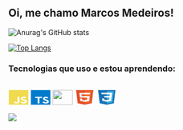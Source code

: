 ## Oi, me chamo Marcos Medeiros!

![Anurag's GitHub stats](https://github-readme-stats.vercel.app/api?username=marcos-m-medeiros&show_icons=true&theme=tokyonight)

[![Top Langs](https://github-readme-stats.vercel.app/api/top-langs/?username=marcos-m-medeiros&layout=compact)](https://github.com/marcos-m-medeiros/github-readme-stats)

### Tecnologias que uso e estou aprendendo:

<div style="display: inline_block"><br>
  <img align="center" height="30" width="40" src="https://raw.githubusercontent.com/devicons/devicon/master/icons/javascript/javascript-plain.svg">
  <img align="center" height="30" width="40" src="https://raw.githubusercontent.com/devicons/devicon/master/icons/typescript/typescript-plain.svg">
  <img align="center" height="30" width="40" src="https://cdn.jsdelivr.net/gh/devicons/devicon/icons/nodejs/nodejs-original.svg">
  <img align="center" height="30" width="40" src="https://raw.githubusercontent.com/devicons/devicon/master/icons/html5/html5-original.svg">
  <img align="center" height="30" width="40" src="https://raw.githubusercontent.com/devicons/devicon/master/icons/css3/css3-original.svg">
</div>

<div><br>
  <a href="https://www.linkedin.com/in/marcos-m-medeiros" target="_blank"><img src="https://img.shields.io/badge/-LinkedIn-%230077B5?style=for-the-badge&logo=linkedin&logoColor=white" target="_blank"></a><br>
  
